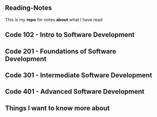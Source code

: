 ## **Reading-Notes**

This is my **repo** for notes **about** what I have read

## Code 102 - Intro to Software Development

## Code 201 - Foundations of Software Development

## Code 301 - Intermediate Software Development

## Code 401 - Advanced Software Development

## Things I want to know more about
